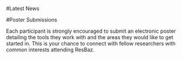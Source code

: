#Latest News

#Poster Submissions

Each participant is strongly encouraged to submit an electronic poster detailing the tools they work with and the areas they would like to get started in. This is your chance to connect with fellow researchers with common interests attending ResBaz.

